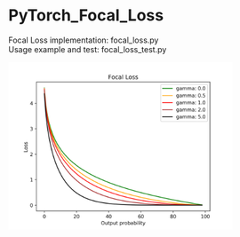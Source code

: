 # PyTorch_Focal_Loss

Focal Loss implementation: focal_loss.py <br/>
Usage example and test: focal_loss_test.py 

<img src="focal_loss_plot.png" width="80%">
